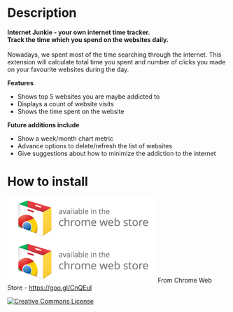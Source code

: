 # Description
**Internet Junkie - your own internet time tracker.<br /> 
Track the time which you spend on the websites daily.**
<br />
<br />
Nowadays, we spent most of the time searching through the internet. This extension will calculate total time you spent and number of clicks you made on your favourite websites during the day.

**Features**<br />
- Shows top 5 websites you are maybe addicted to
- Displays a count of website visits
- Shows the time spent on the website

**Future additions include**<br />
- Show a week/month chart metric 
- Advance options to delete/refresh the list of websites 
- Give suggestions about how to minimize the addiction to the internet

# How to install
![picture](images/badge.png)
[<img src="images/badge.png">](https://goo.gl/CnQEuI)
From Chrome Web Store - https://goo.gl/CnQEuI

<a rel="license" href="http://creativecommons.org/licenses/by-nc-sa/4.0/"><img alt="Creative Commons License" style="border-width:0" src="https://i.creativecommons.org/l/by-nc-sa/4.0/88x31.png" /></a>
